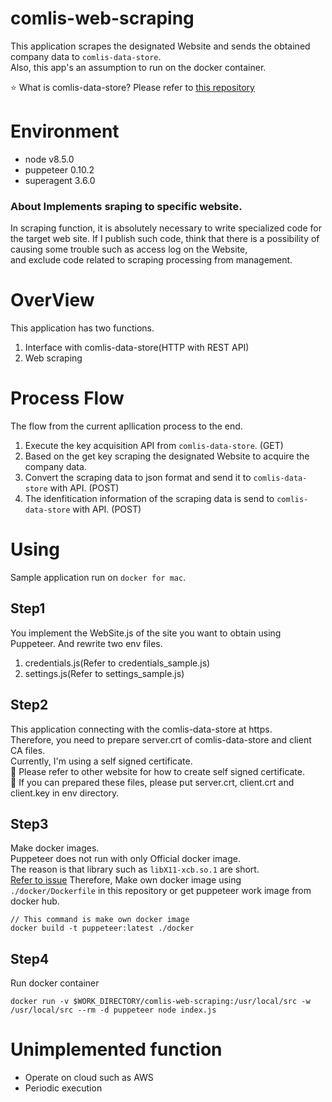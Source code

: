 # comlis-web-scraping
This application scrapes the designated Website and sends the obtained company data to `comlis-data-store`.  
Also, this app's an assumption to run on the docker container.

:star:  What is comlis-data-store? Please refer to [this repository](https://github.com/hotdrop/comlis-data-store)

# Environment
- node v8.5.0
- puppeteer 0.10.2
- superagent 3.6.0

### About Implements sraping to specific website.
In scraping function, it is absolutely necessary to write specialized code for the target web site.
If I publish such code, think that there is a possibility of causing some trouble such as access log on the Website,  
and exclude code related to scraping processing from management.  

# OverView
This application has two functions.
  1. Interface with comlis-data-store(HTTP with REST API)
  2. Web scraping

# Process Flow
The flow from the current apllication process to the end.  
  1. Execute the key acquisition API from `comlis-data-store`. (GET)
  2. Based on the get key scraping the designated Website to acquire the company data.
  3. Convert the scraping data to json format and send it to `comlis-data-store` with API. (POST)
  4. The idenfitication information of the scraping data is send to `comlis-data-store` with API. (POST)

# Using
Sample application run on `docker for mac`.

## Step1
You implement the WebSite.js of the site you want to obtain using Puppeteer.
And rewrite two env files.
1. credentials.js(Refer to credentials_sample.js)
2. settings.js(Refer to settings_sample.js)

## Step2
This application connecting with the comlis-data-store at https.  
Therefore, you need to prepare server.crt of comlis-data-store and client CA files.  
Currently, I'm using a self signed certificate.  
:tropical_fish: Please refer to other website for how to create self signed certificate.  
:tropical_fish: If you can prepared these files, please put server.crt, client.crt and client.key in env directory.

## Step3
Make docker images.  
Puppeteer does not run with only Official docker image.   
The reason is that library such as `libX11-xcb.so.1` are short.  
[Refer to issue](https://github.com/GoogleChrome/puppeteer/issues/290#issuecomment-322921352)
Therefore, Make own docker image using `./docker/Dockerfile` in this repository or get puppeteer work image from docker hub.
```command
// This command is make own docker image
docker build -t puppeteer:latest ./docker
```

## Step4
Run docker container
```command
docker run -v $WORK_DIRECTORY/comlis-web-scraping:/usr/local/src -w /usr/local/src --rm -d puppeteer node index.js
```

# Unimplemented function
  - Operate on cloud such as AWS
  - Periodic execution
